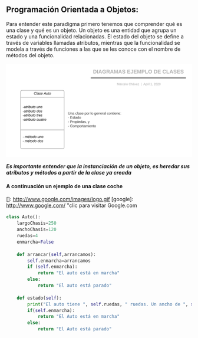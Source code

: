 ## Programación Orientada a Objetos:

Para entender este paradigma primero tenemos que comprender qué es una clase y qué es un objeto. Un objeto es una entidad que agrupa un
estado y una funcionalidad relacionadas. El estado del objeto se define a través de variables llamadas atributos, mientras que la funcionalidad
se modela a través de funciones a las que se les conoce con el nombre de métodos del objeto.

![](ejemplo_clase.png)

__*Es importante entender que la instanciación de un objeto, es heredar sus atributos y métodos a partir de la clase ya creada*__

#### A continuación un ejemplo de una clase coche
[]: http://www.google.com/images/logo.gif
[google]: http://www.google.com/ "clic para visitar Google.com

``` python hl_lines="3 8"
class Auto():
    largoChasis=250
    anchoChasis=120
    ruedas=4
    enmarcha=False

    def arrancar(self,arrancamos):
        self.enmarcha=arrancamos
        if (self.enmarcha):
            return "El auto está en marcha"
        else:
            return "El auto está parado"

    def estado(self):
        print("El auto tiene ", self.ruedas, " ruedas. Un ancho de ", self.anchoChasis, " y un lardo de ", self.largoChasis)
        if(self.enmarcha):
            return "El Auto está en marcha"
        else:
            return "El Auto está parado"
